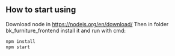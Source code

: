 ## How to start using
Download node in https://nodejs.org/en/download/
Then in folder bk_furniture_frontend
  install it and run with cmd: 

```sh
npm install
npm start
```
